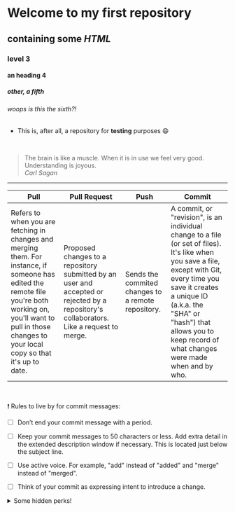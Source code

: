 # Welcome to my **first** repository
## containing some *HTML*
### level 3
#### an heading 4
##### other, a fifth
###### woops is this the sixth?!
- This is, after all, a repository for **testing** purposes :smile:
<br/>

>The brain is like a muscle. When it is in use we feel very good. Understanding is joyous.<br/>
_Carl Sagan_
<hr>

Pull | Pull Request | Push | Commit
-----|--------------|------|--------
Refers to when you are fetching in changes and merging them. For instance, if someone has edited the remote file you're both working on, you'll want to pull in those changes to your local copy so that it's up to date.|Proposed changes to a repository submitted by an user and accepted or rejected by a repository's collaborators. Like a request to merge.|Sends the commited changes to a remote repository.|A commit, or "revision", is an individual change to a file (or set of files). It's like when you save a file, except with Git, every time you save it creates a unique ID (a.k.a. the "SHA" or "hash") that allows you to keep record of what changes were made when and by who.
<br/>

:exclamation: Rules to live by for commit messages:
- [ ] Don’t end your commit message with a period.
- [ ] Keep your commit messages to 50 characters or less. Add extra detail in the extended description window if necessary. This is located just below the subject line.
- [ ] Use active voice. For example, "add" instead of "added" and "merge" instead of "merged".
- [ ] Think of your commit as expressing intent to introduce a change.


<details>
  <summary> Some hidden perks! </summary>
  
  * Check out this awesome school [FCT-NOVA](https://www.fct.unl.pt) :smiley:
  
  * More about VCS: [Pro Git](https://git-scm.com/book/en/v2)
  
 </details>
    


